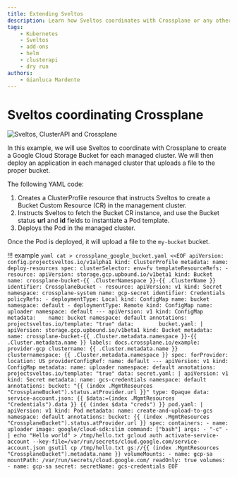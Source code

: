 ```yaml
---
title: Extending Sveltos
description: Learn how Sveltos coordinates with Crossplane or any other open source projects. Discover how to use Sveltos to create Google Cloud Storage Buckets for managed clusters and deploy applications that interact with these buckets. Dive into the YAML code that instructs Sveltos, explore the process step-by-step, and witness the seamless coordination between Sveltos and Crossplane in action.
tags:
    - Kubernetes
    - Sveltos
    - add-ons
    - helm
    - clusterapi
    - dry run
authors:
    - Gianluca Mardente
---
```


# Sveltos coordinating Crossplane

![Sveltos, ClusterAPI and Crossplane](../assets/sveltos_clusterapi_crossplane.gif)

In this example, we will use Sveltos to coordinate with Crossplane to create a Google Cloud Storage Bucket for each managed cluster. We will then deploy an application in each managed cluster that uploads a file to the proper bucket.

The following YAML code:

1. Creates a ClusterProfile resource that instructs Sveltos to create a Bucket Custom Resource (CR) in the management cluster.
2. Instructs Sveltos to fetch the Bucket CR instance, and use the Bucket status __url__ and __id__ fields to instantiate a Pod template.
3. Deploys the Pod in the managed cluster.

Once the Pod is deployed, it will upload a file to the `my-bucket` bucket.

!!! example
    ```yaml
    cat > crossplane_google_bucket.yaml <<EOF
    apiVersion: config.projectsveltos.io/v1alpha1
    kind: ClusterProfile
    metadata:
      name: deploy-resources
    spec:
      clusterSelector: env=fv
      templateResourceRefs:
      - resource:
          apiVersion: storage.gcp.upbound.io/v1beta1
          kind: Bucket
          name: crossplane-bucket-{{ .ClusterNamespace }}-{{ .ClusterName }}
        identifier: CrossplaneBucket
      - resource:
          apiVersion: v1
          kind: Secret
          namespace: crossplane-system
          name: gcp-secret
        identifier: Credentials
      policyRefs:
      - deploymentType: Local
        kind: ConfigMap
        name: bucket
        namespace: default
      - deploymentType: Remote
        kind: ConfigMap
        name: uploader
        namespace: default
    ---
    apiVersion: v1
    kind: ConfigMap
    metadata:   
      name: bucket
      namespace: default
      annotations:
        projectsveltos.io/template: "true"
    data:       
      bucket.yaml: |
        apiVersion: storage.gcp.upbound.io/v1beta1
        kind: Bucket
        metadata:
        name: crossplane-bucket-{{ .Cluster.metadata.namespace }}-{{ .Cluster.metadata.name }}
        labels:
          docs.crossplane.io/example: provider-gcp
          clustername: {{ .Cluster.metadata.name }}
          clusternamespace: {{ .Cluster.metadata.namespace }}
        spec:
          forProvider:
            location: US
          providerConfigRef:
            name: default
    ---
    apiVersion: v1
    kind: ConfigMap
    metadata:
      name: uploader
      namespace: default
      annotations:
        projectsveltos.io/template: "true"
    data:
      secret.yaml: |
        apiVersion: v1
        kind: Secret
        metadata:
          name: gcs-credentials
          namespace: default
          annotations:
            bucket: "{{ (index .MgmtResources "CrossplaneBucket").status.atProvider.url }}"
        type: Opaque
        data:
          service-account.json: {{ $data:=(index .MgmtResources "Credentials").data }} {{ (index $data "creds") }}
      pod.yaml: |
        apiVersion: v1
        kind: Pod
        metadata:
          name: create-and-upload-to-gcs
          namespace: default
          annotations:
            bucket: {{ (index .MgmtResources "CrossplaneBucket").status.atProvider.url }}
        spec:
          containers:
          - name: uploader
            image: google/cloud-sdk:slim
            command: ["bash"]
            args:
              - "-c"
              - |
                echo "Hello world" > /tmp/hello.txt
                gcloud auth activate-service-account --key-file=/var/run/secrets/cloud.google.com/service-account.json
                gsutil cp /tmp/hello.txt gs://{{ (index .MgmtResources "CrossplaneBucket").metadata.name }}
            volumeMounts:
              - name: gcp-sa
                mountPath: /var/run/secrets/cloud.google.com/
                readOnly: true
          volumes:
            - name: gcp-sa
              secret:
                secretName: gcs-credentials
    EOF
    ```